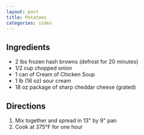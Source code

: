 ```yaml
---
layout: post
title: Potatoes
categories: sides
---
```


## Ingredients 

- 2 lbs frozen hash browns (defrost for 20 minutes)
- 1/2 cup chopped onion
- 1 can of Cream of Chicken Soup 
- 1 lb (16 oz) sour cream 
- 18 oz package of sharp cheddar cheese (grated)

## Directions
1. Mix together and spread in 13" by 9" pan
2. Cook at 375&deg;F for one hour

